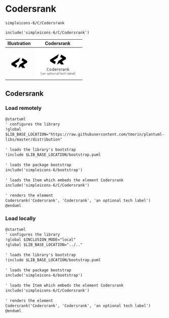 # Codersrank


```text
simpleicons-6/C/Codersrank
```

```text
include('simpleicons-6/C/Codersrank')
```



| Illustration | Codersrank |
| :---: | :---: |
| ![illustration for Illustration](../../simpleicons-6/C/Codersrank.png) | ![illustration for Codersrank](../../simpleicons-6/C/Codersrank.Local.png) |




## Codersrank

### Load remotely
```plantuml
@startuml
' configures the library
!global $LIB_BASE_LOCATION="https://raw.githubusercontent.com/tmorin/plantuml-libs/master/distribution"

' loads the library's bootstrap
!include $LIB_BASE_LOCATION/bootstrap.puml

' loads the package bootstrap
include('simpleicons-6/bootstrap')

' loads the Item which embeds the element Codersrank
include('simpleicons-6/C/Codersrank')

' renders the element
Codersrank('Codersrank', 'Codersrank', 'an optional tech label')
@enduml
```

### Load locally
```plantuml
@startuml
' configures the library
!global $INCLUSION_MODE="local"
!global $LIB_BASE_LOCATION="../.."

' loads the library's bootstrap
!include $LIB_BASE_LOCATION/bootstrap.puml

' loads the package bootstrap
include('simpleicons-6/bootstrap')

' loads the Item which embeds the element Codersrank
include('simpleicons-6/C/Codersrank')

' renders the element
Codersrank('Codersrank', 'Codersrank', 'an optional tech label')
@enduml
```

